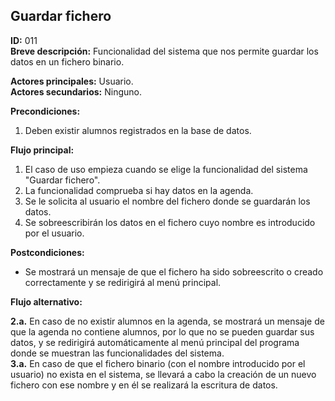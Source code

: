 ## Guardar fichero

**ID:** 011  
**Breve descripción:** Funcionalidad del sistema que nos permite guardar los datos en un fichero binario.  


**Actores principales:** Usuario.  
**Actores secundarios:** Ninguno.  


**Precondiciones:**  

1. Deben existir alumnos registrados en la base de datos.  


**Flujo principal:**  

1. El caso de uso empieza cuando se elige la funcionalidad del sistema "Guardar fichero".
2. La funcionalidad comprueba si hay datos en la agenda.
3. Se le solicita al usuario el nombre del fichero donde se guardarán los datos.
4. Se sobreescribirán los datos en el fichero cuyo nombre es introducido por el usuario.

**Postcondiciones:**

* Se mostrará un mensaje de que el fichero ha sido sobreescrito o creado correctamente y se redirigirá al menú principal.


**Flujo alternativo:**

**2.a.** En caso de no existir alumnos en la agenda, se mostrará un mensaje de que la agenda no contiene alumnos, por lo que no se pueden guardar sus datos, y se redirigirá automáticamente al menú principal del programa donde se muestran las funcionalidades del sistema.   
**3.a.** En caso de que el fichero binario (con el nombre introducido por el usuario) no exista en el sistema, se llevará a cabo la creación de un nuevo fichero con ese nombre y en él se realizará la escritura de datos.
